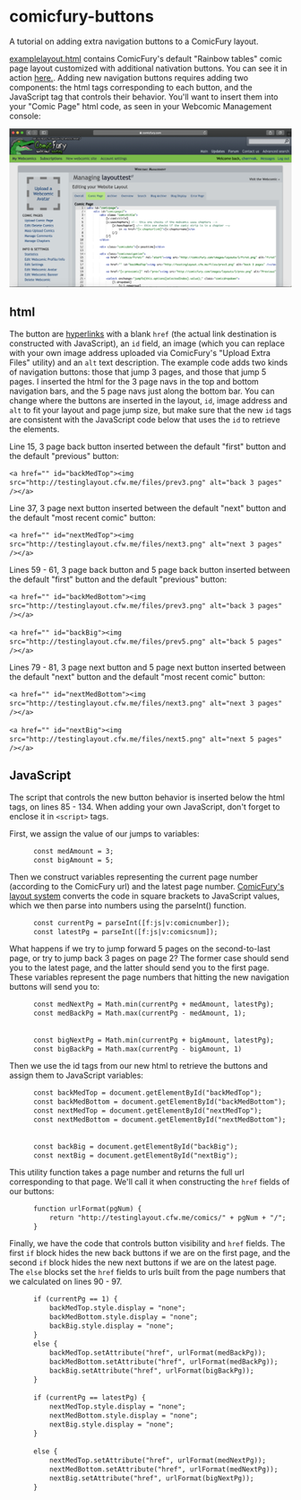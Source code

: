 # comicfury-buttons
A tutorial on adding extra navigation buttons to a ComicFury layout.

[examplelayout.html](https://github.com/ksadov/comicfury-buttons/blob/master/examplelayout.html) contains ComicFury's default "Rainbow tables" comic page layout customized with additional nativation buttons. You can see it in action [here.](http://testinglayout.cfw.me/comics/). Adding new navigation buttons requires adding two components: the html tags corresponding to each button, and the JavaScript tag that controls their behavior. You'll want to insert them into your "Comic Page" html code, as seen in your Webcomic Management console:

![Screenshot of the ComicFury Webcomic Management console, showing the "Comic Page" layout section](cfpagelayout.png)

## html
The button are [hyperlinks](https://developer.mozilla.org/en-US/docs/Learn/HTML/Introduction_to_HTML/Creating_hyperlinks) with a blank `href` (the actual link destination is constructed with JavaScript), an `id` field, an image (which you can replace with your own image address uploaded via ComicFury's "Upload Extra Files" utility) and an `alt` text description. The example code adds two kinds of navigation buttons: those that jump 3 pages, and those that jump 5 pages. I inserted the html for the 3 page navs in the top and bottom navigation bars, and the 5 page navs just along the bottom bar. You can change where the buttons are inserted in the layout, `id`, image address and `alt` to fit your layout and page jump size, but make sure that the new `id` tags are consistent with the JavaScript code below that uses the `id` to retrieve the elements.

Line 15, 3 page back button inserted between the default "first" button and the default "previous" button:
```
<a href="" id="backMedTop"><img src="http://testinglayout.cfw.me/files/prev3.png" alt="back 3 pages" /></a>
```

Line 37, 3 page next button inserted between the default "next" button and the default "most recent comic" button:

```
<a href="" id="nextMedTop"><img src="http://testinglayout.cfw.me/files/next3.png" alt="next 3 pages" /></a>
```
Lines 59 - 61, 3 page back button and 5 page back button inserted between the default "first" button and the default "previous" button:

```
<a href="" id="backMedBottom"><img src="http://testinglayout.cfw.me/files/prev3.png" alt="back 3 pages" /></a> 

<a href="" id="backBig"><img src="http://testinglayout.cfw.me/files/prev5.png" alt="back 5 pages" /></a>
```

Lines 79 - 81, 3 page next button and 5 page next button inserted between the default "next" button and the default "most recent comic" button:

```
<a href="" id="nextMedBottom"><img src="http://testinglayout.cfw.me/files/next3.png" alt="next 3 pages" /></a>
	    
<a href="" id="nextBig"><img src="http://testinglayout.cfw.me/files/next5.png" alt="next 5 pages" /></a>
```

## JavaScript

The script that controls the new button behavior is inserted below the html tags, on lines 85 - 134. When adding your own JavaScript, don't forget to enclose it in `<script>` tags.

First, we assign the value of our jumps to variables:
```
	  const medAmount = 3;
	  const bigAmount = 5;
```

Then we construct variables representing the current page number (according to the ComicFury url) and the latest page number. [ComicFury's layout system](https://comicfury.com/forum/viewthread.php?id=12232) converts the code in square brackets to JavaScript values, which we then parse into numbers using the parseInt() function.

```
	  const currentPg = parseInt([f:js|v:comicnumber]);
	  const latestPg = parseInt([f:js|v:comicsnum]);
```

What happens if we try to jump forward 5 pages on the second-to-last page, or try to jump back 3 pages on page 2? The former case should send you to the latest page, and the latter should send you to the first page. These variables represent the page numbers that hitting the new navigation buttons will send you to:
```
	  const medNextPg = Math.min(currentPg + medAmount, latestPg);
	  const medBackPg = Math.max(currentPg - medAmount, 1);


	  const bigNextPg = Math.min(currentPg + bigAmount, latestPg);
	  const bigBackPg = Math.max(currentPg - bigAmount, 1)
```

Then we use the id tags from our new html to retrieve the buttons and assign them to JavaScript variables:
```
	  const backMedTop = document.getElementById("backMedTop");
	  const backMedBottom = document.getElementById("backMedBottom");
	  const nextMedTop = document.getElementById("nextMedTop");   
	  const nextMedBottom = document.getElementById("nextMedBottom");

	  	
	  const backBig = document.getElementById("backBig");
	  const nextBig = document.getElementById("nextBig");
```

This utility function takes a page number and returns the full url corresponding to that page. We'll call it when constructing the `href` fields of our buttons:
```
	  function urlFormat(pgNum) {
	      return "http://testinglayout.cfw.me/comics/" + pgNum + "/";
	  }
```

Finally, we have the code that controls button visibility and `href` fields. The first `if` block hides the new back buttons if we are on the first page, and the second `if` block hides the new next buttons if we are on the latest page. The `else` blocks set the `href` fields to urls built from the page numbers that we calculated on lines 90 - 97.
```
	  if (currentPg == 1) {
	      backMedTop.style.display = "none";
	      backMedBottom.style.display = "none";
	      backBig.style.display = "none";
	  }
	  else {
	      backMedTop.setAttribute("href", urlFormat(medBackPg));
	      backMedBottom.setAttribute("href", urlFormat(medBackPg));
	      backBig.setAttribute("href", urlFormat(bigBackPg));
	  }
  
	  if (currentPg == latestPg) {
	      nextMedTop.style.display = "none";
	      nextMedBottom.style.display = "none";
	      nextBig.style.display = "none";
	  }
	  
	  else {
	      nextMedTop.setAttribute("href", urlFormat(medNextPg));
	      nextMedBottom.setAttribute("href", urlFormat(medNextPg));
	      nextBig.setAttribute("href", urlFormat(bigNextPg));
	  }
```  
